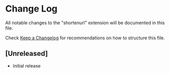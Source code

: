 # Change Log

All notable changes to the "shortenurl" extension will be documented in this file.

Check [Keep a Changelog](http://keepachangelog.com/) for recommendations on how to structure this file.

## [Unreleased]

- Initial release